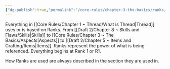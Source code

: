 ```yaml
---
{"dg-publish":true,"permalink":"/core-rules/chapter-3-the-basics/ranks/"}
---
```


Everything in [[Core Rules/Chapter 1 ~ Thread/What is Thread\|Thread]] uses or is based on Ranks. From [[Draft 2/Chapter 8 ~ Skills and Flaws/Skills\|Skills]] to [[Core Rules/Chapter 3 ~ The Basics/Aspects\|Aspects]] to [[Draft 2/Chapter 5 ~ Items and Crafting/Items\|Items]]. Ranks represent the power of what is being referenced. Everything begins at Rank 1 or R1.

How Ranks are used are always described in the section they are used in.